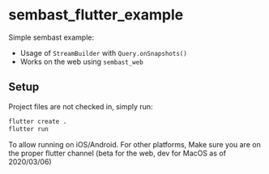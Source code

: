 # sembast_flutter_example

Simple sembast example:
* Usage of `StreamBuilder` with `Query.onSnapshots()`
* Works on the web using `sembast_web`

## Setup

Project files are not checked in, simply run:

```bash
flutter create .
flutter run
```

To allow running on iOS/Android. For other platforms, Make sure you are on the proper flutter channel (beta for the web, dev for MacOS as of 2020/03/06)